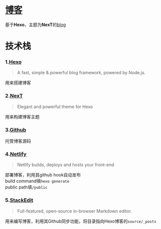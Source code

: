 # [博客](https://zhengfc.netlify.app)
基于**Hexo**，主题为**NexT**的[blog](https://zhengfc.netlify.app)

# 技术栈 
### 1.[Hexo](http://www.google.com/)  
>A fast, simple & powerful blog framework, powered by Node.js.  

用来搭建博客  
### 2.[NexT](https://github.com/theme-next/hexo-theme-next)  
>Elegant and powerful theme for Hexo  

用来构建博客主题  

### 3.[Github](https://github.com/)  
托管博客源码  

### 4.[Netlify](https://github.com/netlify)  
>Netlify builds, deploys and hosts your front-end 

部署博客，利用其github hook自动发布    
build command填```hexo generate```  
public path填```/public```  

### 5.[StackEdit](https://github.com/benweet/stackedit)  
>Full-featured, open-source in-browser Markdown editor.  

用来编写博客，利用其Github同步功能，将目录指向Hexo博客的```source/_posts```
